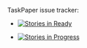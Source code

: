 TaskPaper issue tracker:

- [![Stories in Ready](https://badge.waffle.io/hbsw/tp-issues.png?label=ready&title=Ready)](https://waffle.io/hbsw/tp-issues)

- [![Stories in Progress](https://badge.waffle.io/hbsw/tp-issues.png?label=progress&title=Progress)](https://waffle.io/hbsw/tp-issues)
